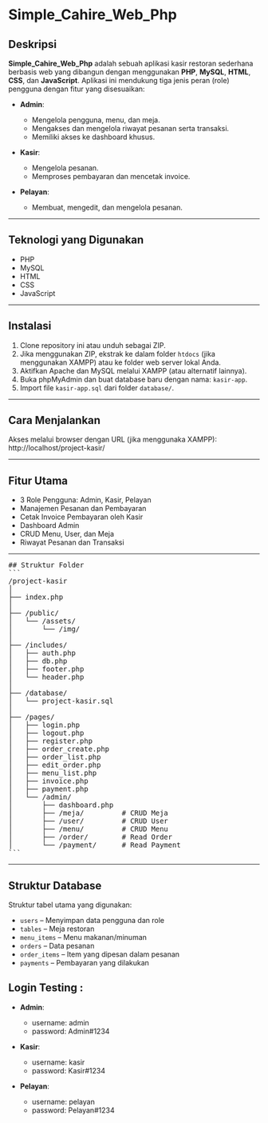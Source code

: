 # Simple_Cahire_Web_Php

## Deskripsi

**Simple_Cahire_Web_Php** adalah sebuah aplikasi kasir restoran sederhana berbasis web yang dibangun dengan menggunakan **PHP**, **MySQL**, **HTML**, **CSS**, dan **JavaScript**. Aplikasi ini mendukung tiga jenis peran (role) pengguna dengan fitur yang disesuaikan:

- **Admin**:
  - Mengelola pengguna, menu, dan meja.
  - Mengakses dan mengelola riwayat pesanan serta transaksi.
  - Memiliki akses ke dashboard khusus.

- **Kasir**:
  - Mengelola pesanan.
  - Memproses pembayaran dan mencetak invoice.

- **Pelayan**:
  - Membuat, mengedit, dan mengelola pesanan.

---

## Teknologi yang Digunakan

- PHP
- MySQL
- HTML
- CSS
- JavaScript

---

## Instalasi

1. Clone repository ini atau unduh sebagai ZIP.
2. Jika menggunakan ZIP, ekstrak ke dalam folder `htdocs` (jika menggunakan XAMPP) atau ke folder web server lokal Anda.
3. Aktifkan Apache dan MySQL melalui XAMPP (atau alternatif lainnya).
4. Buka phpMyAdmin dan buat database baru dengan nama: `kasir-app`.
5. Import file `kasir-app.sql` dari folder `database/`.

---

## Cara Menjalankan

Akses melalui browser dengan URL (jika menggunaka XAMPP): http://localhost/project-kasir/


---

## Fitur Utama

- 3 Role Pengguna: Admin, Kasir, Pelayan
- Manajemen Pesanan dan Pembayaran
- Cetak Invoice Pembayaran oleh Kasir
- Dashboard Admin
- CRUD Menu, User, dan Meja
- Riwayat Pesanan dan Transaksi

---

<pre>
## Struktur Folder
```
/project-kasir
│
├── index.php
│
├── /public/
│   └── /assets/
│       └── /img/
│
├── /includes/
│   ├── auth.php
│   ├── db.php
│   ├── footer.php
│   └── header.php
│
├── /database/
│   └── project-kasir.sql
│
├── /pages/
│   ├── login.php
│   ├── logout.php
│   ├── register.php
│   ├── order_create.php
│   ├── order_list.php
│   ├── edit_order.php
│   ├── menu_list.php
│   ├── invoice.php
│   ├── payment.php
│   └── /admin/
│       ├── dashboard.php
│       ├── /meja/         # CRUD Meja
│       ├── /user/         # CRUD User
│       ├── /menu/         # CRUD Menu
│       ├── /order/        # Read Order
│       └── /payment/      # Read Payment
```
</pre>
---

## Struktur Database

Struktur tabel utama yang digunakan:

- `users` – Menyimpan data pengguna dan role
- `tables` – Meja restoran
- `menu_items` – Menu makanan/minuman
- `orders` – Data pesanan
- `order_items` – Item yang dipesan dalam pesanan
- `payments` – Pembayaran yang dilakukan


## Login Testing :

- **Admin**:
  - username: admin
  - password: Admin#1234

- **Kasir**:
  - username: kasir
  - password: Kasir#1234

- **Pelayan**:
  - username: pelayan
  - password: Pelayan#1234



